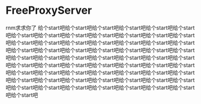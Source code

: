 # FreeProxyServer
rnm求求你了
给个start吧给个start吧给个start吧给个start吧给个start吧给个start吧给个start吧给个start吧给个start吧给个start吧给个start吧给个start吧给个start吧给个start吧给个start吧给个start吧给个start吧给个start吧给个start吧给个start吧给个start吧给个start吧给个start吧给个start吧给个start吧给个start吧给个start吧给个start吧给个start吧给个start吧给个start吧给个start吧给个start吧给个start吧给个start吧给个start吧给个start吧给个start吧给个start吧给个start吧给个start吧给个start吧给个start吧给个start吧给个start吧给个start吧给个start吧给个start吧给个start吧给个start吧给个start吧给个start吧给个start吧给个start吧给个start吧给个start吧给个start吧给个start吧给个start吧给个start吧给个start吧给个start吧给个start吧
